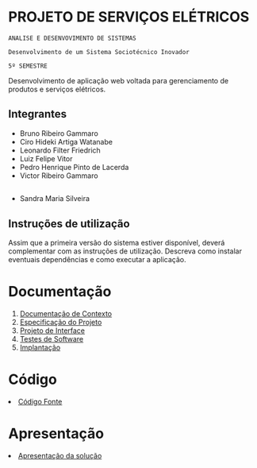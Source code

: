 # PROJETO DE SERVIÇOS ELÉTRICOS

`ANALISE E DESENVOVIMENTO DE SISTEMAS`

`Desenvolvimento de um Sistema Sociotécnico Inovador`

`5º SEMESTRE`

Desenvolvimento de aplicação web voltada para gerenciamento de produtos e serviços elétricos.

## Integrantes

* Bruno Ribeiro Gammaro
* Ciro Hideki Artiga Watanabe
* Leonardo Filter Friedrich
* Luiz Felipe Vitor
* Pedro Henrique Pinto de Lacerda
* Victor Ribeiro Gammaro

## 

* Sandra Maria Silveira

## Instruções de utilização

Assim que a primeira versão do sistema estiver disponível, deverá complementar com as instruções de utilização. Descreva como instalar eventuais dependências e como executar a aplicação.

# Documentação

<ol>
<li><a href="docs/01-Documentação de Contexto.md"> Documentação de Contexto</a></li>
<li><a href="docs/02-Especificação do Projeto.md"> Especificação do Projeto</a></li>
<li><a href="docs/03-Projeto de Interface.md"> Projeto de Interface</a></li>
<li><a href="docs/04-Testes de Software.md"> Testes de Software</a></li>
<li><a href="docs/05-Implantação.md"> Implantação</a></li>
</ol>

# Código

<li><a href="src/README.md"> Código Fonte</a></li>

# Apresentação

<li><a href="presentation/README.md"> Apresentação da solução</a></li>
